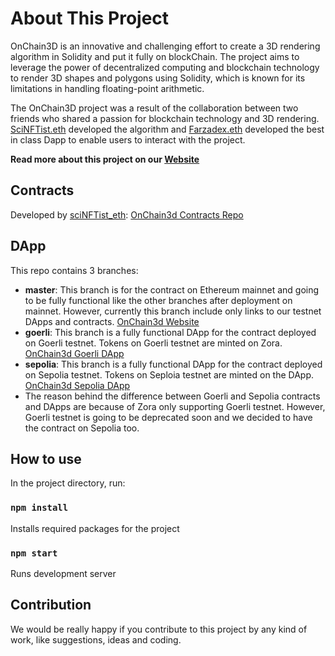 # About This Project

OnChain3D is an innovative and challenging effort to create a 3D rendering algorithm in Solidity and put it fully on blockChain. The project aims to leverage the power of decentralized computing and blockchain technology to render 3D shapes and polygons using Solidity, which is known for its limitations in handling floating-point arithmetic.

The OnChain3D project was a result of the collaboration between two friends who shared a passion for blockchain technology and 3D rendering. [SciNFTist.eth](https://twitter.com/sciNFTist") developed the algorithm and [Farzadex.eth](https://twitter.com/farzadex) developed the best in class Dapp to enable users to interact with the project.

**Read more about this project on our [Website](https://onchain3d.xyz)**

## Contracts
Developed by [sciNFTist_eth](https://github.com/shypink): [OnChain3d Contracts Repo](https://github.com/shypink/OnChain3d)


## DApp
This repo contains 3 branches:
- **master**: This branch is for the contract on Ethereum mainnet and going to be fully functional like the other branches after deployment on mainnet. However, currently this branch include only links to our testnet DApps and contracts.
[OnChain3d Website](https://onchain3d.xyz)
- **goerli**: This branch is a fully functional DApp for the contract deployed on Goerli testnet. Tokens on Goerli testnet are minted on Zora.
[OnChain3d Goerli DApp](https://goerli.onchain3d.xyz)
- **sepolia**: This branch is a fully functional DApp for the contract deployed on Sepolia testnet. Tokens on Seploia testnet are minted on the DApp. 
[OnChain3d Sepolia DApp](https://sepolia.onchain3d.xyz)
- The reason behind the difference between Goerli and Sepolia contracts and DApps are because of Zora only supporting Goerli testnet. However, Goerli testnet is going to be deprecated soon and we decided to have the contract on Sepolia too.

## How to use

In the project directory, run:

### `npm install`

Installs required packages for the project

### `npm start`

Runs development server

## Contribution
We would be really happy if you contribute to this project by any kind of work, like suggestions, ideas and coding.



